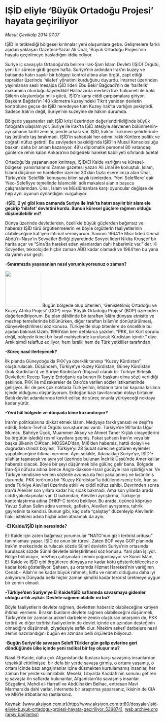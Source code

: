 # IŞİD eliyle ‘Büyük Ortadoğu Projesi’ hayata geçiriliyor

*Mesut Çevikalp 2014.07.07*

<div class="pNewsDetailMainContent ctx_content" itemprop="articleBody">
 <p>
  IŞİD'in tetiklediği bölgesel kırılmalar yeni oluşumlara gebe. Gelişmelere farklı açıdan yaklaşan Gazeteci-Yazar Ali Ünal, 'Büyük Ortadoğu Projesi'nin hayata geçirilmeye başladığını iddia ediyor.
 </p>
 <p>
  Suriye iç savaşıyla Ortadoğu’da beliren Irak-Şam İslam Devleti (IŞİD) Örgütü, yeni bir sürece girdi geçen hafta. Suriye’nin ardından Irak’ın kuzey ve batısında hatırı sayılır bir bölgeyi kontrol altına alan örgüt, zapt ettiği topraklar üzerinde ‘hilafet’ yönetimi kurduğunu duyurdu. İnternet üzerinden yayımlanan sesli mesajda IŞİD lideri Ebu Bekir Bağdadi’nin de ‘halifelik’ makamına oturduğu kaydedildi! Hâlihazırda merkezî Irak hükümeti ile Iraklı Şiilerin oluşturduğu milis gücü, IŞİD’e karşı ciddi çarpışmalara giriyor. Başkent Bağdat’ın 140 kilometre kuzeyindeki Tikrit yeniden devletin kontrolüne geçse de IŞİD neredeyse tüm Kuzey Irak’ta varlığını pekiştirdi. Sadece Irak’ın değil, Suriye’nin kuzeyine de hâkim durumda.
 </p>
 <p>
  Bölgede yaşananlar salt IŞİD krizi üzerinden değerlendirildiğinde büyük fotoğrafa ulaşılamıyor. Suriye ile Irak’ta IŞİD ateşiyle alevlenen bölünmenin-ayrışmanın tarihî zemini, perde arkası var. IŞİD, Irak’ın Türkmen şehirlerinde taş üstünde taş bırakmadı. IŞİD’in sahadaki her adımı Iraklı Kürtlere politik ve coğrafi nüfuz getirdi. Bu zaviyeden bakıldığında IŞİD’in Musul Konsolosluğu baskını daha bir anlam kazanıyor. 49’u diplomatik personel 80 vatandaşı günlerce rehin kalan Ankara’nın bölgedeki hareket kabiliyeti sıfırlandı âdeta!
 </p>
 <p>
  Ortadoğu’da yaşanan son kırılmayı, IŞİD/El Kaide varlığını ve küresel-bölgesel yansımalarını Zaman gazetesi yazarı Ali Ünal ile konuştuk. İslam, İslamî düşünce ve hareketler üzerine 30’dan fazla esere imza atan Ünal, Türkiye’de ‘Selefîlik’ konusunu bilen sayılı isimlerden. ‘Yeni Selefîlere’ dair ‘Neo-Selefîyye temelinde İslamcılık’ adlı makalesi alanın başucu çalışmalarından. Ünal, İslam ve Müslümanlara karşı oyuncular değişse de hep aynı oyunun oynandığını vurguluyor.
 </p>
 <p>
  <strong>
   -IŞİD, 2 yıl gibi kısa zamanda Suriye ile Irak’ta hatırı sayılır bir alanı ele geçirip ‘hilafet’ devletini kurdu. Bunun küresel güçlere rağmen olduğu düşünülebilir mi?
  </strong>
 </p>
 <p>
  Dünya üzerinde devletlerden, özellikle büyük güçlerden bağımsız ve habersiz IŞİD türü örgütlenmelerin ve böyle örgütlerin faaliyetlerinin olabileceğine kat’iyen ihtimal vermiyorum. Sanırım 1964’te Mısır lideri Cemal Abdü’n-Nasır’ın Sovyetler Birliği ziyaretinde Sovyet lideri Nikita Kruşçef bir harita açar ve “Sina’da hareket eden yılanlardan dahi haberimiz var.” der. Ki Sovyetler, teknolojide hiçbir zaman ABD kadar olamadı ve 1964’ten bu yana da yarım asır geçti.
 </p>
 <p>
  <strong>
   -Sınırımızda yaşananları nasıl yorumluyorsunuz o zaman?
  </strong>
 </p>
 <p>
  <img alt="" height="117" src="http://web.archive.org/web/20160304071409im_/http://medya.aksiyon.com.tr/aksiyon/2014/07/07/isid-kutu1.jpg"/>
  Bugün bölgede olup bitenleri, ‘Genişletilmiş Ortadoğu ve Kuzey Afrika Projesi’ (GOP) veya ‘Büyük Ortadoğu Projesi’ (BOP) üzerinden değerlendiriyorum. Bu plan dâhilinde bir taraftan İslâm dünyası etnisite ve mezhep temellerinde bölünürken, diğer taraftan İslâm’ın dönüştürülmesi, dünyevileştirilmesi söz konusu. Türkiye’de olup bitenlere de öncelikle bu açıdan bakmak lâzım. 1996’dan beri defalarca yazdım, “PKK, bir Kürt sorunu değil, bölgede ikinci bir İsrail mahiyetinde kurulacak Kürdistan içindir.” diye. Artık şimdi telaffuz ediliyor; hem İsrailli hem de Türk yetkililer tarafından.
 </p>
 <p>
  <strong>
   -Süreç nasıl ilerleyecek?
  </strong>
 </p>
 <p>
  İlk planda Güneydoğu’da PKK’ya özerklik tanınıp “Kuzey Kürdistan” oluşturulacak. Düşüncem, Türkiye’ye Kuzey Kürdistan, Güney Kürdistan (Irak Kürdistan’ı) ve Suriye Kürdistan’ı (Rojava) olarak bir Türkiye Birleşik Devletleri; Recep Tayyip Erdoğan’a da bunun ilk başkanı olma sözü verildiği şeklinde. PKK ile müzakereler de Oslo’da verilen sözler istikametinde gelişiyor. Bir de pek çok noktada Türkiye’nin, iktidarın tam bir kapana kısılma içinde olduğunu düşünüyorum. Erdoğan bazı tavırlarından dolayı birtakım Batılı devlet adamlarınca tenkit edilse de süreç onunla yürüyeceği noktaya kadar yürür.
 </p>
 <p>
  <strong>
   -Yeni hâl bölgede ve dünyada kime kazandırıyor?
  </strong>
 </p>
 <p>
  İran’ın politikalarına dikkat etmek lâzım. Medyaya farklı yansıdı ve deşifre edildi; Selam-Tevhid Örgütü soruşturması vardı. Türkiye’de 90’larda Uğur Mumcu, Bahriye Üçok, Muammer Aksoy ve Ahmet Taner Kışlalı cinayetlerini bu örgütün işlediği resmî kayıtlara geçmiş. Fakat şahsen İran’ın veya bir başka ülkenin CIA’dan, MOSSAD’dan, MI6’den habersiz, hattâ dolaylı ve doğrudan izinsiz böylesi, Türkiye’yi 28 Şubat sürecine götüren eylemler yapabileceğine ihtimal vermem. Aynı şekilde, Adana’dan Suriye’ye, IŞİD’e silahlar taşınacak ve aynı yol üzerinde bulunan İncirlik Üssü’nde Amerikalılar habersiz olacak. Böyle bir şeyi düşünmek bile gülünç gelir bana. Bölgede İran-Şii nüfuzu adına bence Anglo-Sakson-İsrail gücüyle İran işbirliği var. Ve Türkiye kendisine verilen sözlerle avunsa da feci yakalanmış ve kıstırılmış durumda. PKK terörünü bir “Kuzey Kürdistan”la ödüllendirseniz bile, İran şu anda Türkiye Alevîleri üzerinde etkili ve ciddî nüfuz sahibi. Devrimden sonra İran’a Alevîler son yıllara kadar hiç sıcak bakmadı. Ama son yıllarda arada ciddî yakınlaşmalar var. O bakımdan, Alevîleri ayrıştırma, Türkiye’yi kantonlaştırma adına DHKP-C terörü bekliyor. Bu arada, üçüncü köprüye Yavuz Sultan Selim adını vermek, gafletin, Alevîleri ayrıştırma, tahrik gayretinin ta kendisi. Bunun gibi, kaç defa “çalıştay” düzenleyip Alevîlerin haklı istekleri adına hiçbir adım atmamak da aynı.
 </p>
 <p>
  <strong>
   -El Kaide/IŞİD işin neresinde?
  </strong>
 </p>
 <p>
  El-Kaide için zaten bağımsız yorumcular “NATO’nun gizli terörist ordusu” tanımlaması yapar. IŞİD de onun bir türevi. Zaten BOP veya GOP planında Irak’ın merkezinde kurulacak sözde Sünnî devletin Suriye’nin ortasında kurulacak sözde Sünnî devletle birleştirilmesi söz konusu. Yani plan işliyor. Bölge bölünüyor, mezhep çatışmaları zemini yoğunlaşıyor ve Sünnî İslâm, El-Kaide ve IŞİD gibi örgütlerce dünyaya ne kadar kötü gösterilebilecekse o kadar kötü gösteriliyor. Şahsen, şu ortamda Hizmet Hareketi’nin varlığının Cenab-ı Allah’ın ne kadar büyük rahmeti, lütfu ve nimeti olduğunu daha iyi anlıyorum.Dünyada belki hiçbir zaman şimdiki kadar terörist üretmeye uygun bir zemin olmadı.
 </p>
 <p>
  <strong>
   -Türkiye’den Suriye’ye El Kaide/IŞİD saflarında savaşmaya gidenler olduğu artık aşikâr. Devlete rağmen olabilir mi bu?
  </strong>
 </p>
 <p>
  Böyle faaliyetlerin devlete rağmen, devletten habersiz olabileceğine katiyen ihtimal vermem. Bırakın bunların devlete rağmen olabileceğini düşünmek, Türkiye’de bir zamanlar askerî darbelere zemin oluşturan anarşinin de, PKK terörü ve diğer terörist faaliyetlerin de devlet içinde en azından desteğinin olmadığını düşünmek, ziyadesiyle saflık olur. Nitekim askerî darbelere nasıl zemin hazırlandığını bugün en azından belli ölçülerde biliyoruz.
 </p>
 <p>
  <strong>
   -Bugün Suriye’de savaşan Selefî Türkler gün gelip evlerine geri döndüğünde ülke içinde yeni radikal bir fay oluşur mu?
  </strong>
 </p>
 <p>
  Nasıl El-Kaide, daha çok Afganistan’da Ruslara karşı savaşmış insanlardan teşekkül ettirilmişse, bir defa bir yerde savaşa girmiş, o ortamı yaşamış, o ortam içinde bazı angajmanlar içine düşmekten kurtulamamış insanlar, her zaman her yerde kullanılabilir. Meselâ, Libya’da Kaddafi’nin sonunu getiren iç savaşta ön saflarda bulunanlar, Afganistan’da savaşmış insanlar. Sözgelimi, Mehdi el-Harratî ve Abdülhakim Belhac, entresan Mavi Marmara’da dahi varlar. İnternette bir araştırma yaparsanız, ikisinin de CIA ve MI6’le irtibatlarına rastlarsınız.
 </p>
</div>


Kaynak: [www.aksiyon.com.tr](http://www.aksiyon.com.tr:80/dosyalar/isid-eliyle-buyuk-ortadogu-projesi-hayata-geciriliyor_538874), [web.archive.org (arşiv bağlantısı)](http://web.archive.org/web/20160304071409/http://www.aksiyon.com.tr:80/dosyalar/isid-eliyle-buyuk-ortadogu-projesi-hayata-geciriliyor_538874)
